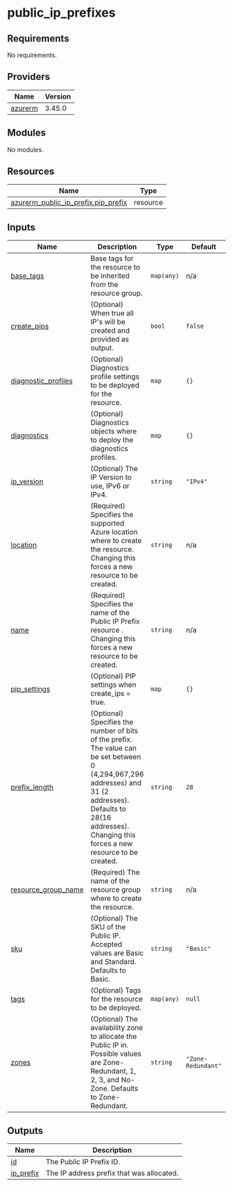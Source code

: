 # public_ip_prefixes

<!-- BEGINNING OF PRE-COMMIT-TERRAFORM DOCS HOOK -->
## Requirements

No requirements.

## Providers

| Name | Version |
|------|---------|
| <a name="provider_azurerm"></a> [azurerm](#provider\_azurerm) | 3.45.0 |

## Modules

No modules.

## Resources

| Name | Type |
|------|------|
| [azurerm_public_ip_prefix.pip_prefix](https://registry.terraform.io/providers/hashicorp/azurerm/latest/docs/resources/public_ip_prefix) | resource |

## Inputs

| Name | Description | Type | Default | Required |
|------|-------------|------|---------|:--------:|
| <a name="input_base_tags"></a> [base\_tags](#input\_base\_tags) | Base tags for the resource to be inherited from the resource group. | `map(any)` | n/a | yes |
| <a name="input_create_pips"></a> [create\_pips](#input\_create\_pips) | (Optional) When true all IP's will be created and provided as output. | `bool` | `false` | no |
| <a name="input_diagnostic_profiles"></a> [diagnostic\_profiles](#input\_diagnostic\_profiles) | (Optional) Diagnostics profile settings to be deployed for the resource. | `map` | `{}` | no |
| <a name="input_diagnostics"></a> [diagnostics](#input\_diagnostics) | (Optional) Diagnostics objects where to deploy the diagnostics profiles. | `map` | `{}` | no |
| <a name="input_ip_version"></a> [ip\_version](#input\_ip\_version) | (Optional) The IP Version to use, IPv6 or IPv4. | `string` | `"IPv4"` | no |
| <a name="input_location"></a> [location](#input\_location) | (Required) Specifies the supported Azure location where to create the resource. Changing this forces a new resource to be created. | `string` | n/a | yes |
| <a name="input_name"></a> [name](#input\_name) | (Required) Specifies the name of the Public IP Prefix resource . Changing this forces a new resource to be created. | `string` | n/a | yes |
| <a name="input_pip_settings"></a> [pip\_settings](#input\_pip\_settings) | (Optional) PIP settings when create\_ips = true. | `map` | `{}` | no |
| <a name="input_prefix_length"></a> [prefix\_length](#input\_prefix\_length) | (Optional) Specifies the number of bits of the prefix. The value can be set between 0 (4,294,967,296 addresses) and 31 (2 addresses). Defaults to 28(16 addresses). Changing this forces a new resource to be created. | `string` | `28` | no |
| <a name="input_resource_group_name"></a> [resource\_group\_name](#input\_resource\_group\_name) | (Required) The name of the resource group where to create the resource. | `string` | n/a | yes |
| <a name="input_sku"></a> [sku](#input\_sku) | (Optional) The SKU of the Public IP. Accepted values are Basic and Standard. Defaults to Basic. | `string` | `"Basic"` | no |
| <a name="input_tags"></a> [tags](#input\_tags) | (Optional) Tags for the resource to be deployed. | `map(any)` | `null` | no |
| <a name="input_zones"></a> [zones](#input\_zones) | (Optional) The availability zone to allocate the Public IP in. Possible values are Zone-Redundant, 1, 2, 3, and No-Zone. Defaults to Zone-Redundant. | `string` | `"Zone-Redundant"` | no |

## Outputs

| Name | Description |
|------|-------------|
| <a name="output_id"></a> [id](#output\_id) | The Public IP Prefix ID. |
| <a name="output_ip_prefix"></a> [ip\_prefix](#output\_ip\_prefix) | The IP address prefix that was allocated. |
<!-- END OF PRE-COMMIT-TERRAFORM DOCS HOOK -->
